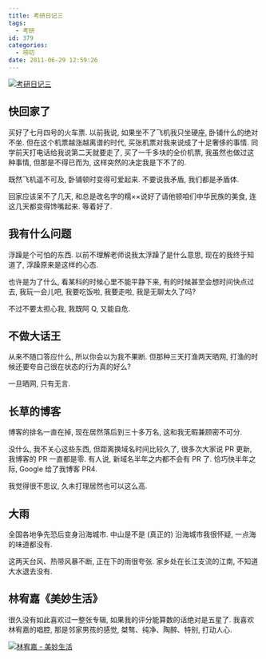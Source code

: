 ```yaml
---
title: 考研日记三
tags:
  - 考研
id: 379
categories:
  - 唠叨
date: 2011-06-29 12:59:26
---
```


[![考研日记三](//img.beamnote.com/2011/graduate-examination-3.jpg)](//img.beamnote.com/2011/graduate-examination-3.jpg)<!-- more -->

## 快回家了

买好了七月四号的火车票. 以前我说, 如果坐不了飞机我只坐硬座, 卧铺什么的绝对不坐. 但在这个机票越涨越离谱的时代, 买张机票对我来说成了十足奢侈的事情. 同学前天打电话给我说第二天就要走了, 买了一千多块的全价机票, 我虽然也做过这种事情, 但那是不得已而为, 这样突然的决定我是下不了的.

既然飞机遥不可及, 卧铺顿时变得可爱起来. 不要说我矛盾, 我们都是矛盾体.

回家应该呆不了几天, 和总是改名字的糯××说好了请他顿咱们中华民族的美食, 连这几天都变得馋嘴起来. 等着好了.

## 我有什么问题

浮躁是个可怕的东西. 以前不理解老师说我太浮躁了是什么意思, 现在的我终于知道了, 浮躁原来是这样的心态.

也许是为了什么, 看某科的时候心里不能平静下来, 有的时候甚至会想时间快点过去, 我玩一会儿吧, 我要吃饭啦, 我要走啦, 我是无聊太久了吗?

不过不要太担心我, 我既阿 Q, 又能自危.

## 不做大话王

从来不随口答应什么, 所以你会以为我不果断. 但那种三天打渔两天晒网, 打渔的时候还要夸自己很在状态的行为真的好么?

一旦晒网, 只有无言.

## 长草的博客

博客的排名一直在掉, 现在居然落后到三十多万名, 这和我无暇兼顾密不可分.

没什么, 我不关心这些东西, 但距离换域名时间比较久了, 很多次大家说 PR 更新, 我博客的 PR 一直都是零. 有人说, 新域名半年之内都不会有 PR 了. 恰巧快半年之际, Google 给了我博客 PR4.

我觉得很不思议, 久未打理居然也可以这么高.

## 大雨

全国各地争先恐后变身沿海城市. 中山是不是 (真正的) 沿海城市我很怀疑, 一点海的味道都没有.

这两天台风、热带风暴不断, 正在下的雨很夸张. 家乡处在长江支流的江南, 不知道大水退去没有.

## 林宥嘉《美妙生活》

很久没有如此喜欢过一整张专辑, 如果我的评分能算数的话绝对是五星了. 我喜欢林宥嘉的唱腔, 那是邻家男孩的感觉, 桀骜、纯净、陶醉、特别, 打动人心.

[![林宥嘉 - 美妙生活](//img.beamnote.com/2011/perfect-life.jpg)](//img.beamnote.com/2011/perfect-life.jpg)
